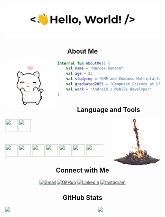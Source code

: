
<img src="./gifs/output-onlinegiftools(1).gif">

<h2 align="center">About Me</h2>

<img align="left" width="170" height="150" src="./gifs/2iFd.gif">


```kotlin
internal fun AboutMe() {
	val name = "Marcos Renann"
	val age = 23
	val studying = "KMP and Compose Multiplatform"
	val graduated2023 = "Computer Science at UFCA"
	val work = "Android / Mobile developer"
}
```

<h2 align="center">Language and Tools</h2>

<img align="right" height="150px" width="150px" src="./gifs/bonefire.gif">

<code><img height="40" width="40" src="https://github.com/user-attachments/assets/2c87165d-ca47-44ed-b704-95487f5a3270"></code>
<code><img height="40" width="40" src="https://github.com/user-attachments/assets/87e1a99f-ecfb-4dcc-befc-695f41b23ff1"></code>

#

<code><img height="40" width="40" src="https://github.com/user-attachments/assets/b153f8c2-f5cd-4dcf-a273-933d854d60e0"></code>
<code><img height="40" width="40" src="https://github.com/user-attachments/assets/1c7d133f-5041-4740-b9a0-66622f1ce7e1"></code>
<code><img height="40" width="40" src="https://github.com/user-attachments/assets/631558da-907d-44e9-b7cb-3feeebc20c87"></code>
<code><img height="40" width="40" src="https://github.com/user-attachments/assets/5f0d6fcc-68a6-4043-970f-1305b029e5e0"></code>
<code><img height="40" width="40" src="https://github.com/user-attachments/assets/c9949ae4-ae37-4c13-b8c5-816c6f321c51"></code>
<code><img height="40" width="40" src="https://github.com/user-attachments/assets/1a9797a6-09f3-4a8e-8bd7-7356c142c15e"></code>
<code><img height="40" width="55" src="https://github.com/user-attachments/assets/3489de0c-7f10-499f-9410-383e31e6b30a"></code>

<h2 align="center">Connect with Me</h2>

<p align="center">
<a href="mailto:marcos.renann.br@gmail.com"><img src="https://img.icons8.com/bubbles/50/000000/gmail.png" alt="Gmail"/></a>
<a href="https://github.com/mrenann"><img src="https://img.icons8.com/bubbles/50/000000/github.png" alt="GitHub"/></a>
<a href="https://linkedin.com/in/marcos-renann"><img src="https://img.icons8.com/bubbles/50/000000/linkedin.png" alt="LinkedIn"/></a>
<a href="https://instagram.com/marcos_renann"><img src="https://img.icons8.com/bubbles/50/000000/instagram.png" alt="Instagram"/></a>
</p>

<h2 align="center">GitHub Stats</h2>

<img src="https://github-readme-stats.vercel.app/api?username=mrenann&show_icons=true&count_private=true&hide_border=true&theme=midnight-purple" align="left" width="49%" />  
<img src="https://github-readme-stats.vercel.app/api/top-langs/?username=mrenann&hide_border=true&layout=compact&theme=midnight-purple" align="right" width="40%" />

